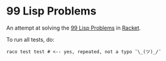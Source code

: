 # 99 Lisp Problems

An attempt at solving the [99 Lisp Problems](https://www.ic.unicamp.br/~meidanis/courses/mc336/2006s2/funcional/L-99_Ninety-Nine_Lisp_Problems.html) in [Racket](https://racket-lang.org/).

To run all tests, do:
```shell
raco test test # <-- yes, repeated, not a typo ¯\_(ツ)_/¯
```
